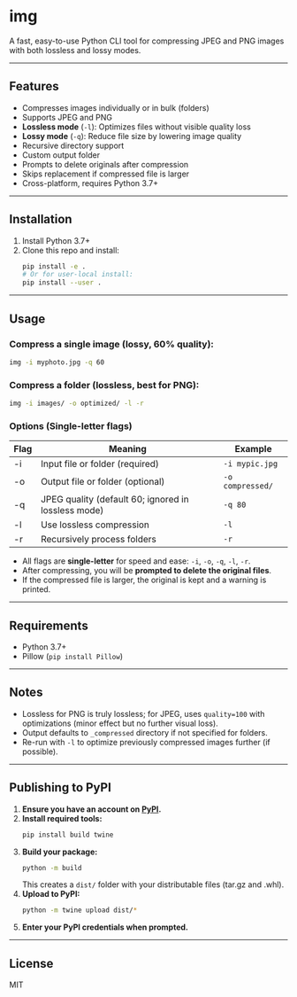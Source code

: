 # img

A fast, easy-to-use Python CLI tool for compressing JPEG and PNG images with both lossless and lossy modes.

---

## Features
- Compresses images individually or in bulk (folders)
- Supports JPEG and PNG
- **Lossless mode** (`-l`): Optimizes files without visible quality loss
- **Lossy mode** (`-q`): Reduce file size by lowering image quality
- Recursive directory support
- Custom output folder
- Prompts to delete originals after compression
- Skips replacement if compressed file is larger
- Cross-platform, requires Python 3.7+

---

## Installation

1. Install Python 3.7+
2. Clone this repo and install:
   ```bash
   pip install -e .
   # Or for user-local install:
   pip install --user .
   ```

---

## Usage

### Compress a single image (lossy, 60% quality):

```bash
img -i myphoto.jpg -q 60
```

### Compress a folder (lossless, best for PNG):

```bash
img -i images/ -o optimized/ -l -r
```

### Options (Single-letter flags)
| Flag | Meaning                        | Example                   |
|------|--------------------------------|---------------------------|
| -i   | Input file or folder (required)| `-i mypic.jpg`            |
| -o   | Output file or folder (optional)| `-o compressed/`         |
| -q   | JPEG quality (default 60; ignored in lossless mode)| `-q 80` |
| -l   | Use lossless compression       | `-l`                      |
| -r   | Recursively process folders    | `-r`                      |

- All flags are **single-letter** for speed and ease: `-i`, `-o`, `-q`, `-l`, `-r`.
- After compressing, you will be **prompted to delete the original files**.
- If the compressed file is larger, the original is kept and a warning is printed.

---

## Requirements
- Python 3.7+
- Pillow (`pip install Pillow`)

---

## Notes
- Lossless for PNG is truly lossless; for JPEG, uses `quality=100` with optimizations (minor effect but no further visual loss).
- Output defaults to `_compressed` directory if not specified for folders.
- Re-run with `-l` to optimize previously compressed images further (if possible).

---

## Publishing to PyPI

1. **Ensure you have an account on [PyPI](https://pypi.org/).**
2. **Install required tools:**
    ```bash
    pip install build twine
    ```
3. **Build your package:**
    ```bash
    python -m build
    ```
    This creates a `dist/` folder with your distributable files (tar.gz and .whl).
4. **Upload to PyPI:**
    ```bash
    python -m twine upload dist/*
    ```
5. **Enter your PyPI credentials when prompted.**

---

## License
MIT
